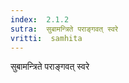 ```yaml
---
index:  2.1.2
sutra:  सुबामन्त्रिते पराङ्गवत् स्वरे
vritti:  samhita 
---
```


सुबामन्त्रिते पराङ्गवत् स्वरे

